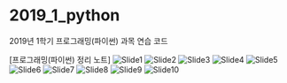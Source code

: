 # 2019_1_python

2019년 1학기 프로그래밍(파이썬) 과목 연습 코드


[프로그래밍(파이썬) 정리 노트]
![Slide1](https://user-images.githubusercontent.com/67767912/203888724-a9528df8-2fb1-4eee-97cd-fe1faad86dc3.jpg)
![Slide2](https://user-images.githubusercontent.com/67767912/203888731-0d855541-7fd5-49d8-a9d0-04c990d05617.jpg)
![Slide3](https://user-images.githubusercontent.com/67767912/203888733-acbed8e3-1458-4712-aad3-1fabbb675c6f.jpg)
![Slide4](https://user-images.githubusercontent.com/67767912/203888736-a08d3114-0a92-4d4e-92ae-3b206b0f0489.jpg)
![Slide5](https://user-images.githubusercontent.com/67767912/203888741-3834f24f-2707-4b3b-a218-0fce8364ec63.jpg)
![Slide6](https://user-images.githubusercontent.com/67767912/203888745-3c107822-c8ac-4443-b361-0710aac24e78.jpg)
![Slide7](https://user-images.githubusercontent.com/67767912/203888749-db991013-92cb-44b0-8728-7090a96045de.jpg)
![Slide8](https://user-images.githubusercontent.com/67767912/203888751-580d52cc-5549-486b-b62b-4dccab2f6df2.jpg)
![Slide9](https://user-images.githubusercontent.com/67767912/203888752-347a6ead-a543-454f-98e8-016e84fa40ec.jpg)
![Slide10](https://user-images.githubusercontent.com/67767912/203888755-ac54ff5f-bffa-4b55-834a-ff1e0d7efe7b.jpg)
